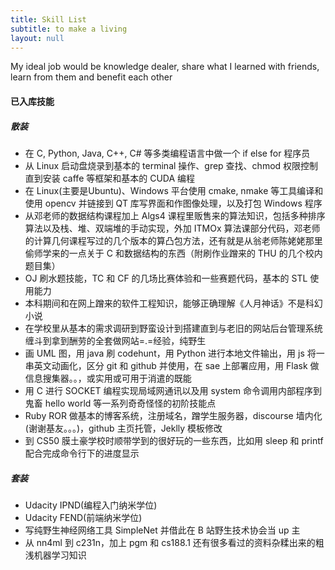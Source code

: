 ```yaml
---
title: Skill List
subtitle: to make a living
layout: null
---
```


My ideal job would be knowledge dealer, share what I learned with friends, learn from them and  benefit each other

#### 已入库技能

##### 散装

+ 在 C, Python, Java, C++, C\# 等多类编程语言中做一个 if else for 程序员
+ 从 Linux 启动盘烧录到基本的 terminal 操作、grep 查找、chmod 权限控制直到安装 caffe 等框架和基本的 CUDA 编程
+ 在 Linux(主要是Ubuntu)、Windows 平台使用 cmake, nmake 等工具编译和使用 opencv 并链接到 QT 库写界面和作图像处理，以及打包 Windows 程序
+ 从邓老师的数据结构课程加上 Algs4 课程里贩售来的算法知识，包括多种排序算法以及栈、堆、双端堆的手动实现，外加 ITMOx 算法课部分代码，邓老师的计算几何课程写过的几个版本的算凸包方法，还有就是从翁老师陈姥姥那里偷师学来的一点关于 C 和数据结构的东西（附刷作业蹭来的 THU 的几个校内题目集）
+ OJ 刷水题技能，TC 和 CF 的几场比赛体验和一些赛题代码，基本的 STL 使用能力
+ 本科期间和在网上蹭来的软件工程知识，能够正确理解《人月神话》不是科幻小说
+ 在学校里从基本的需求调研到野蛮设计到搭建直到与老旧的网站后台管理系统缠斗到拿到酬劳的全套做网站=.=经验，纯野生
+ 画 UML 图，用 java 刷 codehunt，用 Python 进行本地文件输出，用 js 将一串英文动画化，区分 git 和 github 并使用，在 sae 上部署应用，用 Flask 做信息搜集器。。，或实用或可用于消遣的既能
+ 用 C 进行 SOCKET 编程实现局域网通讯以及用 system 命令调用内部程序到鬼畜 hello world 等一系列奇奇怪怪的初阶技能点
+ Ruby ROR 做基本的博客系统，注册域名，蹭学生服务器，discourse 墙内化(谢谢基友。。。)，github 主页托管，Jeklly 模板修改
+ 到 CS50 膜土豪学校时顺带学到的很好玩的一些东西，比如用 sleep 和 printf 配合完成命令行下的进度显示

##### 套装

+ Udacity IPND(编程入门纳米学位)
+ Udacity FEND(前端纳米学位)
+ 写纯野生神经网络工具 SimpleNet 并借此在 B 站野生技术协会当 up 主
+ 从 nn4ml 到 c231n，加上 pgm 和 cs188.1 还有很多看过的资料杂糅出来的粗浅机器学习知识
<!--stackedit_data:
eyJoaXN0b3J5IjpbMTE4MjY2MzAzN119
-->